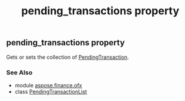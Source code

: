 ﻿---
title: pending_transactions property
second_title: Aspose.Finance for Python via .NET API References
description: 
type: docs
weight: 40
url: /python-net/aspose.finance.ofx/pendingtransactionlist/pending_transactions/
is_root: false
---

## pending_transactions property


Gets or sets the collection of [PendingTransaction](/finance/python-net/aspose.finance.ofx/pendingtransaction).

### See Also
* module [aspose.finance.ofx](../../)
* class [PendingTransactionList](/finance/python-net/aspose.finance.ofx/pendingtransactionlist)
